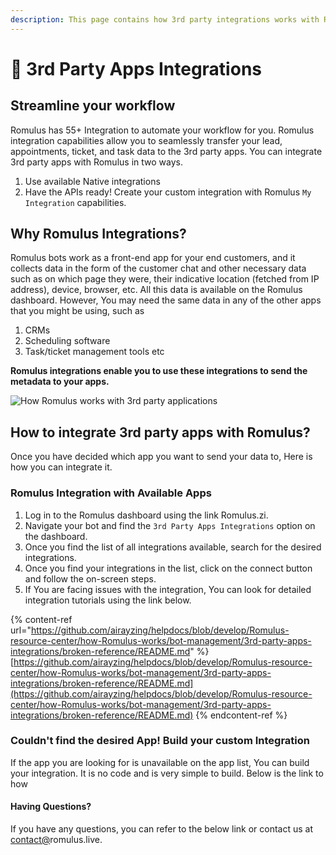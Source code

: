 ```yaml
---
description: This page contains how 3rd party integrations works with Romulus.
---
```


# 📖 3rd Party Apps Integrations

## Streamline your workflow

Romulus has 55+ Integration to automate your workflow for you. Romulus integration capabilities allow you to seamlessly transfer your lead, appointments, ticket, and task data to the 3rd party apps. You can integrate 3rd party apps with Romulus in two ways.

1. Use available Native integrations
2. Have the APIs ready! Create your custom integration with Romulus `My Integration` capabilities.

## Why Romulus Integrations?

Romulus bots work as a front-end app for your end customers, and it collects data in the form of the customer chat and other necessary data such as on which page they were, their indicative location (fetched from IP address), device, browser, etc. All this data is available on the Romulus dashboard. However, You may need the same data in any of the other apps that you might be using, such as

1. CRMs
2. Scheduling software
3. Task/ticket management tools etc

**Romulus integrations enable you to use these integrations to send the metadata to your apps.**

![How Romulus works with 3rd party applications](https://github.com/romulus/GitBook-Sync/blob/aman-help-changes/.gitbook/assets/file.drawing%20\(1\).svg)

## How to integrate 3rd party apps with Romulus?

Once you have decided which app you want to send your data to, Here is how you can integrate it.

### Romulus Integration with Available Apps

1. Log in to the Romulus dashboard using the link Romulus.zi.
2. Navigate your bot and find the `3rd Party Apps Integrations` option on the dashboard.
3. Once you find the list of all integrations available, search for the desired integrations.
4. Once you find your integrations in the list, click on the connect button and follow the on-screen steps.
5. If You are facing issues with the integration, You can look for detailed integration tutorials using the link below.

{% content-ref url="https://github.com/airayzing/helpdocs/blob/develop/Romulus-resource-center/how-Romulus-works/bot-management/3rd-party-apps-integrations/broken-reference/README.md" %}
[https://github.com/airayzing/helpdocs/blob/develop/Romulus-resource-center/how-Romulus-works/bot-management/3rd-party-apps-integrations/broken-reference/README.md](https://github.com/airayzing/helpdocs/blob/develop/Romulus-resource-center/how-Romulus-works/bot-management/3rd-party-apps-integrations/broken-reference/README.md)
{% endcontent-ref %}

### Couldn't find the desired App! Build your custom Integration

If the app you are looking for is unavailable on the app list, You can build your integration. It is no code and is very simple to build. Below is the link to how

#### Having Questions?

If you have any questions, you can refer to the below link or contact us at [contact@](mailto:support@romulus.live)romulus.live.
